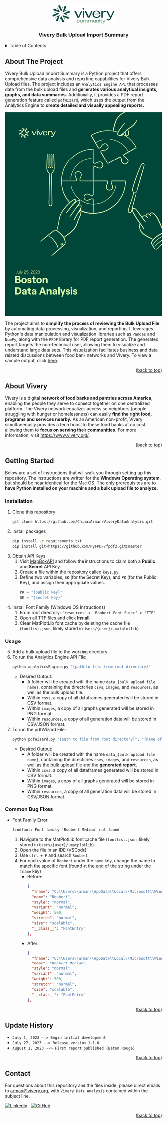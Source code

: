 <!-- LINK TO TOP -->
<a name="readme-top"></a>



<!-- PROJECT LOGO -->
<br />
<div align="center">
  <a href="https://github.com/ChinaiArman/ViveryBulkUploadImportSummary">
    <img src="resources\images\logo.png" alt="Logo" width="200">
  </a>
  <h3 align="center">Vivery Bulk Upload Import Summary</h3>
</div>



<!-- TABLE OF CONTENTS -->
<details>
  <summary>Table of Contents</summary>
  <ol>
    <li>
      <a href="#about-the-project">About The Project</a>
    </li>
    <li>
      <a href="#about-vivery">About Vivery</a>
    </li>
    <li>
      <a href="#getting-started">Getting Started</a>
      <ul>
        <li><a href="#installation">Installation</a></li>
        <li><a href="#usage">Usage</a></li>
        <li><a href="#common-bug-fixes">Common Bug Fixes</a></li>
      </ul>
    </li>
    <li><a href="#update-history">Update History</a></li>
    <li><a href="#contact">Contact</a></li>
  </ol>
</details>



<!-- ABOUT THE PROJECT -->
## About The Project

Vivery Bulk Upload Import Summary is a Python project that offers comprehensive data analysis and reporting capabilities for Vivery Bulk Upload files. The project includes an ``Analytics Engine API`` that processes data from the bulk upload files and **generates various analytical insights, graphs, and data summaries.** Additionally, it provides a PDF report generation feature called ``pdfWizard``, which uses the output from the Analytics Engine to **create detailed and visually appealing reports.**

![Product Name Screen Shot][sample-cover]

The project aims to **simplify the process of reviewing the Bulk Upload File** by automating data processing, visualization, and reporting. It leverages Python's data manipulation and visualization libraries such as ``Pandas`` and ``NumPy``, along with the ``FPDF`` library for PDF report generation. The generated report targets the non-technical user, allowing them to visualize and understand large data sets. This visualization facilitates business and data related discussions between food bank networks and Vivery. To view a sample output, click [here](https://github.com/ChinaiArman/ViveryBulkUploadImportSummary/blob/main/sample_output/sample_analytical_report.pdf).

<p align="right">(<a href="#readme-top">back to top</a>)</p>



<!-- ABOUT VIVERY -->
## About Vivery
Vivery is a digital **network of food banks and pantries across America**, enabling the people they serve to connect together on one centralized platform. The Vivery network equalizes access so neighbors (people struggling with hunger or homelessness) can easily **find the right food, programs and services nearby.** As an American non-profit, Vivery simultaneously provides a tech boost to these food banks at no cost, allowing them to **focus on serving their communities.** For more information, visit https://www.vivery.org/. 

<p align="right">(<a href="#readme-top">back to top</a>)</p>



<!-- GETTING STARTED -->
## Getting Started

Below are a set of instructions that will walk you through setting up this repository. The instructions are written for the **Windows Operating system**, but should be near identical for the Mac OS. The only prerequisites are to **have Python installed on your machine and a bulk upload file to analyze.** 

### Installation

1. Clone this repository
   ```sh
   git clone https://github.com/ChinaiArman/ViveryDataAnalysis.git
   ```
2. Install packages
   ```sh
   pip install -r requirements.txt
   pip install git+https://github.com/PyFPDF/fpdf2.git@master
   ```
3. Obtain API Keys
    1. Visit [MapBoxAPI](https://docs.mapbox.com/help/getting-started/access-tokens/) and follow the instructions to claim both a **Public** and **Secret** API Key.
    2. Create a file within the repository called `keys.py`.
    3. Define two variables, `SK` (for the Secret Key), and `PK` (for the Public Key), and assign their appropriate values.
        ```python
        PK = "{public key}"
        SK = "{secret key}"
        ```
4. Install Font Family (Windows OS Instructions)
    1. From root directory: `'resources' > 'Roobert Font Suite' > 'TTF'`
    2. Open all TTF files and click **Install**
    4. Clear MatPlotLib font cache by deleting the cache file (`fontlist.json`, likely stored in `Users/{user}/.matplotlib`)

### Usage
5. Add a bulk upload file to the working directory
6. To run the Analytics Engine API File:
    ```sh
    python analyticsEngine.py "{path to file from root directory}"
    ```
    - Desired Output:
      * A folder will be created with the name `data_{bulk upload file name}`, containing the directories `csvs`, `images`, and `resources`, as well as the bulk upload file.
      * Within `csvs`, a copy of all dataframes generated will be stored in CSV format.
      * Within `images`, a copy of all graphs generated will be stored in PNG format.
      * Within `resources`, a copy of all generation data will be stored in CSV/JSON format.
7. To run the pdfWizard File:
    ```sh
    python pdfWizard.py "{path to file from root directory}", "{name of network}"
    ```
    - Desired Output:
      * A folder will be created with the name `data_{bulk upload file name}`, containing the directories `csvs`, `images`, and `resources`, as well as the bulk upload file and the **generated report.**
      * Within `csvs`, a copy of all dataframes generated will be stored in CSV format.
      * Within `images`, a copy of all graphs generated will be stored in PNG format.
      * Within `resources`, a copy of all generation data will be stored in CSV/JSON format.

### Common Bug Fixes
- Font Family Error
  ```sh
  findfont: Font family `Roobert Medium` not found
  ```
    1. Navigate to the MatPlotLib font cache file (`fontlist.json`, likely stored in `Users/{user}/.matplotlib`)
    2. Open the file in an IDE (VSCode)
    3. Use `ctrl + F` and search `Roobert`
    4. For each value of `Roobert` under the `name` key, change the name to match the specific font (found at the end of the string under the `fname` key)
        - Before:
          ```json
          {
            "fname": "C:\\Users\\arman\\AppData\\Local\\Microsoft\\Windows\\Fonts\\Roobert-Medium.ttf",
            "name": "Roobert",
            "style": "normal",
            "variant": "normal",
            "weight": 500,
            "stretch": "normal",
            "size": "scalable",
            "__class__": "FontEntry"
          },
          ```
        - After:
          ```json
          {
            "fname": "C:\\Users\\arman\\AppData\\Local\\Microsoft\\Windows\\Fonts\\Roobert-Medium.ttf",
            "name": "Roobert Medium",
            "style": "normal",
            "variant": "normal",
            "weight": 500,
            "stretch": "normal",
            "size": "scalable",
            "__class__": "FontEntry"
          },
          ```


<p align="right">(<a href="#readme-top">back to top</a>)</p>



<!-- UPDATE HISTORY -->
## Update History

- ``July 1, 2023 --> Begin initial development``
- ``July 27, 2023 --> Release version 1.1.0``
- ``August 1, 2023 --> First report published (Baton Rouge)``

<p align="right">(<a href="#readme-top">back to top</a>)</p>



<!-- CONTACT -->
## Contact

For questions about this repository and the files inside, please direct emails to arman@vivery.org, with `Vivery Data Analysis` contained within the subject line.

[![Linkedin](https://img.shields.io/badge/linkedin-%230077B5.svg?style=for-the-badge&logo=linkedin&logoColor=white)](https://www.linkedin.com/in/armanchinai/)
&nbsp;
[![GitHub](https://img.shields.io/badge/github-%23121011.svg?style=for-the-badge&logo=github&logoColor=white)](https://github.com/ChinaiArman)

<p align="right">(<a href="#readme-top">back to top</a>)</p>




<!-- MARKDOWN LINKS & IMAGES -->
<!-- https://www.markdownguide.org/basic-syntax/#reference-style-links -->
[sample-cover]: resources/images/sample_cover.png
